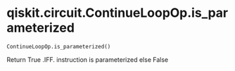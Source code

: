 # qiskit.circuit.ContinueLoopOp.is\_parameterized

`ContinueLoopOp.is_parameterized()`

Return True .IFF. instruction is parameterized else False

